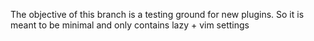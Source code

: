 
The objective of this branch is a testing ground for new plugins. So it is meant to be minimal and only contains lazy + vim settings

